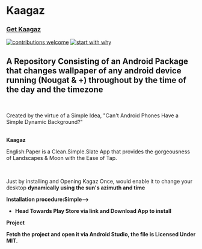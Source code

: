 # Kaagaz
### [Get Kaagaz](https://bit.ly/getkaagaz)
[![contributions welcome](https://img.shields.io/badge/contributions-welcome-brightgreen.svg?style=flat)](https://github.com/dwyl/esta/issues)
[![start with why](https://img.shields.io/badge/start%20with-why%3F-brightgreen.svg?style=flat)](http://www.ted.com/talks/simon_sinek_how_great_leaders_inspire_action)
<br>

## A Repository Consisting of an Android Package that changes wallpaper of any android device running (Nougat & +) throughout by the time of the day and the timezone
<br>
<p>Created by the virtue of a Simple Idea, "Can't Android Phones Have a Simple Dynamic Background?"</p>
<br>
<b>Kaagaz</b>
<p>English:Paper is a Clean.Simple.Slate App that provides the gorgeousness of Landscapes & Moon with the Ease of Tap.<p>
  <br>
  <p>Just by installing and Opening Kagaz Once, would enable it to change your desktop <b>dynamically using the sun's azimuth and time</b><br>
   </p>
   <b>Installation procedure:<b>Simple--></b>
  <ul>
    <li>Head Towards Play Store via link and Download App to install</li>
  </ul>
  
 <b>Project</b>
 <p> Fetch the project and open it via Android Studio, the file is Licensed Under MIT.
